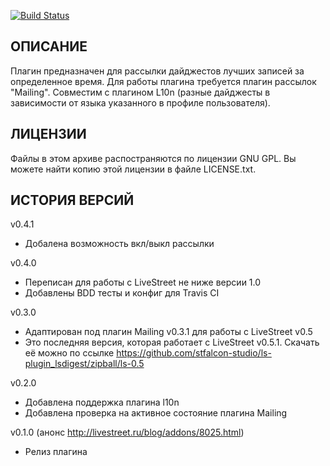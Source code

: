 [![Build Status](https://travis-ci.org/stfalcon-studio/ls-plugin_lsdigest.png?branch=master)](https://travis-ci.org/stfalcon-studio/ls-plugin_lsdigest)

ОПИСАНИЕ
--------

Плагин предназначен для рассылки дайджестов лучших записей за определенное время.
Для работы плагина требуется плагин рассылок "Mailing".
Совместим с плагином L10n (разные дайджесты в зависимости от языка 
указанного в профиле пользователя).


ЛИЦЕНЗИИ
-------

Файлы в этом архиве распостраняются по лицензии GNU GPL. Вы можете найти копию
этой лицензии в файле LICENSE.txt.


ИСТОРИЯ ВЕРСИЙ
--------------
v0.4.1
- Добалена возможность вкл/выкл рассылки

v0.4.0
- Переписан для работы с LiveStreet не ниже версии 1.0
- Добавлены BDD тесты и конфиг для Travis CI

v0.3.0
- Адаптирован под плагин Mailing v0.3.1 для работы с LiveStreet v0.5
- Это последняя версия, которая работает с LiveStreet v0.5.1. Скачать её можно по ссылке  https://github.com/stfalcon-studio/ls-plugin_lsdigest/zipball/ls-0.5

v0.2.0
- Добавлена поддержка плагина l10n
- Добавлена проверка на активное состояние плагина Mailing

v0.1.0 (анонс http://livestreet.ru/blog/addons/8025.html)
- Релиз плагина

